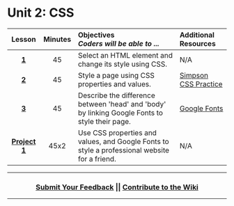 # Unit 2: CSS

|Lesson|Minutes|Objectives <br> *Coders will be able to ...*|Additional Resources|
|:-------:|:-------:|:-------|:-------|
|[**1**](https://docs.google.com/presentation/d/1S4oqbp3mKk2e9P_T04Qq0KzMGmNDbKps4Ssa7AFHvqI/edit)|45| Select an HTML element and change its style using CSS. |N/A|
|[**2**](https://docs.google.com/presentation/d/1KkRqKT11M1yuars4OivffA4zuBLqlMw8AXAABLKdj8s/edit)|45| Style a page using CSS properties and values. |[Simpson CSS Practice](https://docs.google.com/presentation/d/1qW1aBLYlE6iJeokh6R5_eqLr5i0pIzWJhKuZzMOkHHw/edit#slide=id.g12ee5b58a7_0_5)| [CSS Zen Garden:] (http://www.csszengarden.com/)| [Sumbit your own!] (http://www.mezzoblue.com/zengarden/submit/)<br>|
|[**3**](https://docs.google.com/presentation/d/1GLL9RXQumrAZ9IRlzwPesSDtV1mwghD0L1aV5Wn7NCY/edit)|45| Describe the difference between 'head' and 'body' by linking Google Fonts to style their page. |[Google Fonts](https://github.com/ScriptEdcurriculum/curriculum2016/blob/master/year1/units/unit2/google-fonts-activity.md)<br>|[N/A]()|
|[**Project 1**](https://docs.google.com/presentation/d/10TChksVYqBGzdg4tKo1iA4TkXuGi4BL0f1lLdAPwo6s/edit)|45x2|Use CSS properties and values, and Google Fonts to style a professional website for a friend.|N/A|


----
<h3 align="center"><a href="https://docs.google.com/forms/d/e/1FAIpQLSeLpI-m6UKvIxk97F8R1iidFRaYXJ3dfcUuIjx2Pz0WMfO1SA/viewform">Submit Your Feedback</a> || <a href="https://github.com/ScriptEdcurriculum/curriculum18-19/wiki">Contribute to the Wiki</a> </h3>

----

